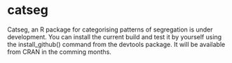 catseg
======

Catseg, an R package for categorising patterns of segregation is under development. You can install the current build and test it by yourself using the install_github() command from the devtools package. It will be available from CRAN in the comming months.
